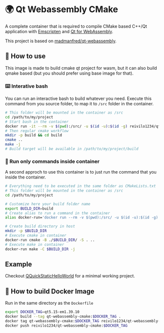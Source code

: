 # 🌍 Qt Webassembly CMake

A complete container that is required to compile CMake based C++/Qt application with [Emscripten](http://emscripten.org/) and [Qt for WebAssembly](https://doc.qt.io/qt-5/wasm.html). 

This project is based on [madmanfred/qt-webassembly](https://hub.docker.com/r/madmanfred/qt-webassembly).

## 🚀 How to use

This image is made to build cmake qt project for wasm, but it can also build qmake based (but you should prefer using base image for that).

### ⌨️ Interative bash

You can run an interactive bash to build whatever you need. Execute this command from you source folder, to map it to `/src` folder in the container.

```bash
# This folder will be mounted in the container as /src
cd /path/to/my/project
# Start bash in the container
docker run -it --rm -v $(pwd):/src/ -u $(id -u):$(id -g) reivilo1234/qt-webassembly-cmake:qt5.15-em1.39.10 bash
# Then regular cmake workflow
mkdir -p build && cd build
cmake ..
make -j
# Build target will be available in /path/to/my/project/build
```

### 🐳 Run only commands inside container

A second approch to use this container is to just run the command that you inside the container.

```bash
# Everything need to be executed in the same folder as CMakeLists.txt
# This folder will be mounted in the container as /src
cd /path/to/my/project

# Customize here your build folder name
export BUILD_DIR=build
# Create alias to run a command in the container
alias docker-run='docker run --rm -v $(pwd):/src/ -u $(id -u):$(id -g) reivilo1234/qt-webassembly-cmake:qt5.15-em1.39.10'

# Create build directory in host
mkdir -p $BUILD_DIR
# Execute cmake in container
docker-run cmake -B ./$BUILD_DIR/ -S . ..
# Execute make in container
docker-run make -C $BUILD_DIR -j
```

## Example

Checkout [QQuickStaticHelloWorld](https://github.com/OlivierLDff/QQuickStaticHelloWorld) for a minimal working project.


## 🔨 How to build Docker Image

Run in the same directory as the `Dockerfile`

```bash
export DOCKER_TAG=qt5.15-em1.39.10
docker build --tag qt-webassembly-cmake:$DOCKER_TAG .
docker tag qt-webassembly-cmake:$DOCKER_TAG reivilo1234/qt-webassembly-cmake:$DOCKER_TAG
docker push reivilo1234/qt-webassembly-cmake:$DOCKER_TAG
```
